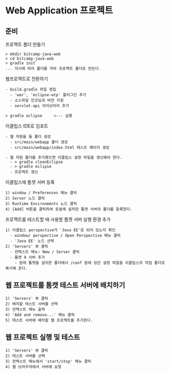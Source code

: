 # Web Application 프로젝트

## 준비

프로젝트 폴더 만들기

```
> mkdir bitcamp-java-web
> cd bitcamp-java-web
> gradle init
... 지시에 따라 폴더를 자바 프로젝트 폴더로 만든다.
```
웹프로젝트로 전환하기
```
- build.gradle 파일 편집
  - 'war', 'eclipse-wtp' 플러그인 추가
  - 소스파일 인코딩과 버전 지정
  - servlet-api 라이브러리 추가
  
> gradle eclipse     <--- 실행
```

이클립스 IDE로 임포트
```
- 웹 자원을 둘 폴더 생성
  - src/main/webapp 폴더 생성
  - src/main/webapp/index.html 테스트 페이지 생성
  
- 웹 자원 폴더를 추가했으면 이클립스 설정 파일을 갱신해야 한다.
  - > gradle cleanEclipse
  - > gradle eclipse
  - 프로젝트 갱신
```

이클립스에 톰캣 서버 등록
```
1) window / Preferences 메뉴 클릭
2) Server 노드 클릭
3) Runtime Environments 노드 클릭
4) [Add] 버튼을 클릭하여 로컬에 설치한 톰캣 서버의 폴더를 등록한다.
```

프로젝트를 테스트할 때 사용할 톰캣 서버 실행 환경 추가
```
1) 이클립스 perspective가 'Java EE'로 되어 있는지 확인
  - window/ perspective / Open Perspective 메뉴 클릭
  - 'Java EE' 노드 선택
2) 'Servers' 뷰 클릭
  - 컨텍스트 메뉴: New / Server 클릭
  - 톰캣 9 서버 추가
    - 원래 톰캣을 설치한 폴더에서 /conf 밑에 있던 설정 파일을 이클립스의 작업 폴더로 복사해 온다.
```

## 웹 프로젝트를 톰캣 테스트 서버에 배치하기

```
1) 'Servers' 뷰 클릭
2) 배치할 테스트 서버를 선택
3) 컨텍스트 메뉴 출력
4) 'Add and remove...' 메뉴 클릭
5) 테스트 서버에 배치할 웹 프로젝트를 추가한다.
```

## 웹 프로젝트 실행 및 테스트
```
1) 'Servers' 뷰 클릭
2) 테스트 서버를 선택
3) 컨텍스트 메뉴에서 'start/stop' 메뉴 클릭
4) 웹 브라우저에서 서버에 요청
```